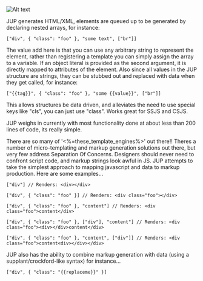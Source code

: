 
![Alt text](http://29.media.tumblr.com/tumblr_l2xo55ndbA1qbo0zio1_r1_400.png)


JUP  generates HTML/XML, elements are queued up to be generated by declaring nested arrays, for instance: 

    ["div", { "class": "foo" }, "some text", ["br"]]

The value add here is that you can use any arbitrary string to represent the element, rather than registering a template you can simply assign the array to a variable. If an object literal is provided as the second argument, it is directly mapped to attributes of the element. Also since all values in the JUP structure are strings, they can be stubbed out and replaced with data when they get called, for instance: 

    ["{{tag}}", { "class": "foo" }, "some {{value}}", ["br"]]

This allows structures be data driven, and alleviates the need to use special keys like "cls", you can just use "class". Works great for SSJS and CSJS.

JUP weighs in currently with most functionality done at about less than 200 lines of code, its really simple.

There are so many of '<%=these_template_engines%>' out there!! Theres a number of micro-templating and markup generation solutions out there, but very few address Separation Of Concerns. Designers should never need to confront script code, and markup strings look awful in JS. JUP attempts to take the simplest approach to mapping javascript and data to markup production. Here are some examples...

    ["div"] // Renders: <div></div>

    ["div", { "class": "foo" }] // Renders: <div class="foo"></div>

    ["div", { "class": "foo" }, "content"] // Renders: <div class="foo">content</div>

    ["div", { "class": "foo" }, ["div"], "content"] // Renders: <div class="foo"><div></div>content</div>

    ["div", { "class": "foo" }, "content", ["div"]] // Renders: <div class="foo">content<div></div></div>

JUP also has the ability to combine markup generation with data (using a supplant/crockford-like syntax) for instance...

    ["div", { "class": "{{replaceme}}" }]
